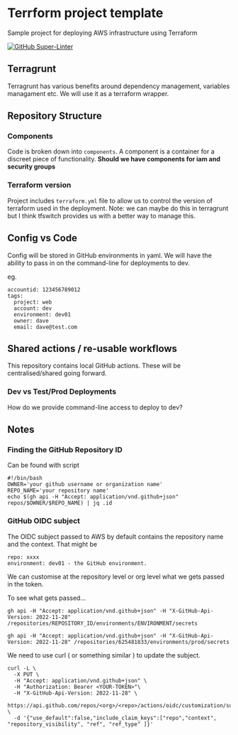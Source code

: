 # Terrform project template

Sample project for deploying AWS infrastructure using Terraform

[![GitHub Super-Linter](https://github.com/Allwyn-UK/plat-tf-template/actions/workflows/linter.yml/badge.svg)](https://github.com/marketplace/actions/super-linter)

## Terragrunt

Terragrunt has various benefits around dependency management, variables
managament etc.  We will use it as a terraform wrapper.

## Repository Structure

### Components

Code is broken down into `components`.  A component is a container for a
discreet piece of functionality.
__Should we have components for iam and security groups__

### Terraform version

Project includes `terraform.yml` file to allow us to control the version of
terraform used in the deployment.
Note: we can maybe do this in terragrunt but I think tfswitch provides us with a
better way to manage this.

## Config vs Code

Config will be stored in GitHub environments in yaml.
We will have the ability to pass in on the command-line for deployments to dev.

eg.

    accountid: 123456789012
    tags:
      project: web
      account: dev
      environment: dev01
      owner: dave
      email: dave@test.com

## Shared actions / re-usable workflows

This repository contains local GitHub actions.  These will be centralised/shared
going forward.

### Dev vs Test/Prod Deployments

How do we provide command-line access to deploy to dev?

## Notes

### Finding the GitHub Repository ID

Can be found with script

    #!/bin/bash
    OWNER='your github username or organization name'
    REPO_NAME='your repository name'
    echo $(gh api -H "Accept: application/vnd.github+json" repos/$OWNER/$REPO_NAME) | jq .id

### GitHub OIDC subject

The OIDC subject passed to AWS by default contains the repository name and the context.
That might be

    repo: xxxx
    environment: dev01 - the GitHub environment.

We can customise at the repository level or org level what we gets passed in the token.

To see what gets passed...

    gh api -H "Accept: application/vnd.github+json" -H "X-GitHub-Api-Version: 2022-11-28" /repositories/REPOSITORY_ID/environments/ENVIRONMENT/secrets

    gh api -H "Accept: application/vnd.github+json" -H "X-GitHub-Api-Version: 2022-11-28" /repositories/625481833/environments/prod/secrets

We need to use curl ( or something similar ) to update the subject.

    curl -L \
      -X PUT \
      -H "Accept: application/vnd.github+json" \
      -H "Authorization: Bearer <YOUR-TOKEN>"\
      -H "X-GitHub-Api-Version: 2022-11-28" \
      https://api.github.com/repos/<org>/<repo>/actions/oidc/customization/sub \
      -d '{"use_default":false,"include_claim_keys":["repo","context", "repository_visibility", "ref", "ref_type" ]}'
